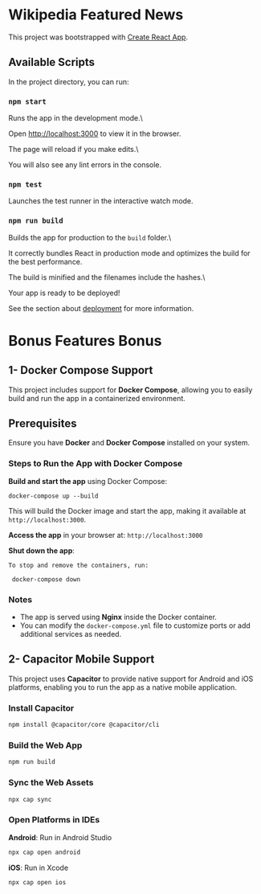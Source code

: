 # Wikipedia Featured News

  

This project was bootstrapped with [Create React App](https://github.com/facebook/create-react-app).

  

## Available Scripts

In the project directory, you can run:

### `npm start`
 

Runs the app in the development mode.\

Open [http://localhost:3000](http://localhost:3000) to view it in the browser.

  
The page will reload if you make edits.\

You will also see any lint errors in the console.


### `npm test`

  

Launches the test runner in the interactive watch mode.
  

### `npm run build`

  

Builds the app for production to the `build` folder.\

It correctly bundles React in production mode and optimizes the build for the best performance.

  

The build is minified and the filenames include the hashes.\

Your app is ready to be deployed!

  

See the section about [deployment](https://facebook.github.io/create-react-app/docs/deployment) for more information.

  

# Bonus Features Bonus

## 1- Docker Compose Support

This project includes support for **Docker Compose**, allowing you to easily build and run the app in a containerized environment.

## Prerequisites
Ensure you have **Docker** and **Docker Compose** installed on your system.

### Steps to Run the App with Docker Compose

 **Build and start the app** using Docker Compose:
   ```
   docker-compose up --build
   ```
 This will build the Docker image and start the app, making it available at `http://localhost:3000`.

**Access the app** in your browser at:
    ```
    http://localhost:3000
    ```

 **Shut down the app**:
    
    To stop and remove the containers, run:
```    
 docker-compose down 
   ``` 
### Notes

-   The app is served using **Nginx** inside the Docker container.
-   You can modify the `docker-compose.yml` file to customize ports or add additional services as needed.
## 2- Capacitor Mobile Support
This project uses **Capacitor** to provide native support for Android and iOS platforms, enabling you to run the app as a native mobile application.
###  Install Capacitor
```bash
npm install @capacitor/core @capacitor/cli
```
###  Build the Web App

```bash
npm run build
```

###  Sync the Web Assets

```bash
npx cap sync
```

###  Open Platforms in IDEs

**Android**: Run in Android Studio

  ```bash
  npx cap open android
  ```

 **iOS**: Run in Xcode

  ```bash
  npx cap open ios
  ```